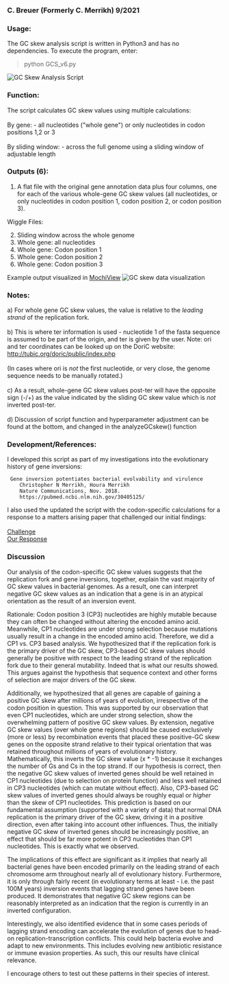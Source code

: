 ### C. Breuer (Formerly C. Merrikh) 9/2021

### Usage:
The GC skew analysis script is written in Python3 and has no dependencies. 
To execute the program, enter:<br>
> python GCS_v6.py

![GC Skew Analysis Script](https://github.com/The1stMartian/GCskew/blob/main/Data/cmdLine.png)

### Function:
The script calculates GC skew values using multiple calculations: <br><br>
     By gene:
         - all nucleotides ("whole gene") or only nucleotides in codon positions 1,2 or 3<br><br>
     By sliding window:
         - across the full genome using a sliding window of adjustable length

### Outputs (6):
         
1) A flat file with the original gene annotation data plus four columns, one for each of the various whole-gene GC skew values (all nucleotides, or only nucleotides in codon position 1, codon position 2, or codon position 3).
 
Wiggle Files:

2) Sliding window across the whole genome
3) Whole gene:  all nucleotides
4) Whole gene:  Codon position 1
5) Whole gene:  Codon position 2
6) Whole gene:  Codon position 3

Example output visualized in [MochiView](http://www.johnsonlab.ucsf.edu/mochi/)
![GC skew data visualization](https://github.com/The1stMartian/GCskew/blob/main/Data/Mochi1.png)

### Notes:
a) For whole gene GC skew values, the value is relative to the <i>leading strand</i> of the replication fork.<br><br>
b) This is where ter information is used - nucleotide 1 of the fasta sequence is assumed to be part of the origin, and ter is given
by the user. Note: ori and ter coordinates can be looked up on the DoriC website: http://tubic.org/doric/public/index.php<br><br>
(In cases where ori is <i>not</i> the first nucleotide, or very close, the genome sequence needs to be manually rotated.)<br><br>
c) As a result, whole-gene GC skew values post-ter will have the opposite sign (-/+) as the value indicated by the sliding GC skew value which is <i>not</i> inverted post-ter.<br><br>
d) Discussion of script function and hyperparameter adjustment can be found at the bottom, and changed in the analyzeGCskew() function<br>

### Development/References:

I developed this script as part of my investigations into the evolutionary history of gene inversions:

     Gene inversion potentiates bacterial evolvability and virulence
        Christopher N Merrikh, Houra Merrikh
        Nature Communications, Nov. 2018.
        https://pubmed.ncbi.nlm.nih.gov/30405125/

I also used the updated the script with the codon-specific calculations for a response to a matters arising paper that challenged our initial findings:<br><br>
[Challenge](https://www.biorxiv.org/content/10.1101/2020.01.14.906818v1)<br>
[Our Response](https://www.biorxiv.org/content/10.1101/2020.05.26.117366v2)<br>

### Discussion
Our analysis of the codon-specific GC skew values suggests that the replication fork and gene inversions, together, explain the vast majority of GC skew values in bacterial genomes. As a result, one can interpret negative GC skew values as an indication that a gene is in an atypical orientation as the result of an inversion event. 

Rationale: Codon position 3 (CP3) nucleotides are highly mutable because they can often be changed without altering the encoded amino acid. Meanwhile, CP1 nucleotides are under strong selection because mutations usually result in a change in the encoded amino acid. Therefore, we did a CP1 vs. CP3 based analysis. We hypothesized that if the  replication fork is the primary driver of the GC skew, CP3-based GC skew values should generally be positive with respect to the leading strand of the replication fork due to their general mutability. Indeed that is what our results showed. This argues against the hypothesis that sequence context and other forms of selection are major drivers of the GC skew. 

Additionally, we hypothesized that all genes are capable of gaining a positive GC skew after millions of years of evolution, irrespective of the codon position in question. This was supported by our observation that even CP1 nucleotides, which are under strong selection, show the overwhelming pattern of positive GC skew values. By extension, negative GC skew values (over whole gene regions) should be caused exclusively (more or less) by recombination events that placed these positive-GC skew genes on the opposite strand relative to their typical orientation that was retained throughout millions of years of evolutionary history. Mathematically, this inverts the GC skew value (x * -1) because it exchanges the number of Gs and Cs in the top strand. If our hypothesis is correct, then the negative GC skew values of inverted genes should be well retained in CP1 nucleotides (due to selection on protein function) and less well retained in CP3 nucleotides (which can mutate without effect). Also, CP3-based GC skew values of inverted genes should always be roughly equal or <i>higher</i> than the skew of CP1 nucleotides. This prediction is based on our fundamental assumption (supported with a variety of data) that normal DNA replication is the primary driver of the GC skew, driving it in a positive direction, even after taking into account other influences. Thus, the initially negative GC skew of inverted genes should be increasingly positive, an effect that should be far more potent in CP3 nucleotides than CP1 nucleotides. This is exactly what we observed. 

The implications of this effect are significant as it implies that nearly all bacterial genes have been encoded primarily on the leading strand of each chromosome arm throughout nearly all of evolutionary history. Furthermore, it is only through fairly recent (in evolutionary terms at least - i.e. the past 100M years) inversion events that lagging strand genes have been produced. It demonstrates that negative GC skew regions can be reasonably interpreted as an indication that the region is currently in an inverted configuration. 

Interestingly, we also identified evidence that in some cases periods of lagging strand encoding can accelerate the evolution of genes due to head-on replication-transcription conflicts. This could help bacteria evolve and adapt to new environments. This includes evolving new antibiotic resistance or immune evasion properties. As such, this our results have clinical relevance.  

I encourage others to test out these patterns in their species of interest. 